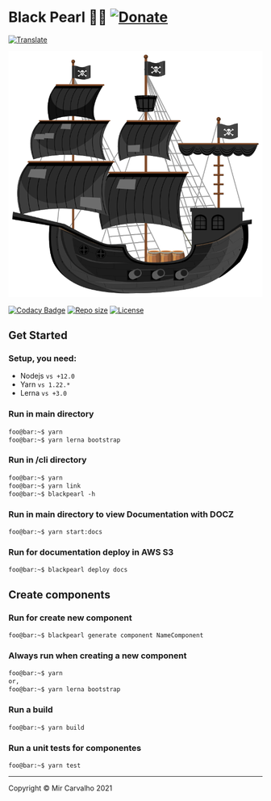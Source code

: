 # Black Pearl 🏴‍☠️ [![Donate](https://img.shields.io/badge/Donate-brightgreen.svg)](https://www.paypal.com/cgi-bin/webscr?cmd=_donations&business=BKXUAMJSNZN46&item_name=Thanks+for+Help+me%21&currency_code=BRL&source=url)

<!-- Translate -->

[![Translate](https://img.shields.io/badge/Translate-pt--br-blue.svg)](./README-pt-br.md)

<!-- Banner -->

[![Banner](./.github/assets/black-pearl.svg)](https://github.com/deppbrazil/black-pearl)

[![Codacy Badge](https://app.codacy.com/project/badge/Grade/a5099e9dcb8e4dff806f75da82123efd)](https://www.codacy.com/gh/deppbrazil/black-pearl/dashboard?utm_source=github.com&utm_medium=referral&utm_content=deppbrazil/black-pearl&utm_campaign=Badge_Grade)
[![Repo size](https://img.shields.io/github/repo-size/deppbrazil/black-pearl.svg?color=brightgreen)](https://github.com/deppbrazil/black-pearl)
[![License](https://img.shields.io/badge/license-MIT-brightgreen.svg)](./LICENSE)

## Get Started

### Setup, you need:

-   Nodejs `vs +12.0`
-   Yarn `vs 1.22.*`
-   Lerna `vs +3.0`

### Run in main directory

```console
foo@bar:~$ yarn
foo@bar:~$ yarn lerna bootstrap
```

### Run in /cli directory

```console
foo@bar:~$ yarn
foo@bar:~$ yarn link
foo@bar:~$ blackpearl -h
```

### Run in main directory to view Documentation with DOCZ

```console
foo@bar:~$ yarn start:docs
```

### Run for documentation deploy in AWS S3

```console
foo@bar:~$ blackpearl deploy docs
```

## Create components

### Run for create new component

```console
foo@bar:~$ blackpearl generate component NameComponent
```

### Always run when creating a new component

```console
foo@bar:~$ yarn
or,
foo@bar:~$ yarn lerna bootstrap
```

### Run a build

```console
foo@bar:~$ yarn build
```

### Run a unit tests for componentes

```console
foo@bar:~$ yarn test
```

* * *

Copyright © Mir Carvalho 2021
